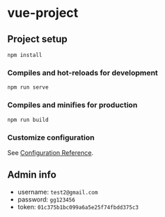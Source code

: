 # vue-project

## Project setup
```
npm install
```

### Compiles and hot-reloads for development
```
npm run serve
```

### Compiles and minifies for production
```
npm run build
```

### Customize configuration
See [Configuration Reference](https://cli.vuejs.org/config/).


## Admin info

- username: `test2@gmail.com`
- password: `gg123456`
- token: `01c375b1bc099a6a5e25f74fbdd375c3`